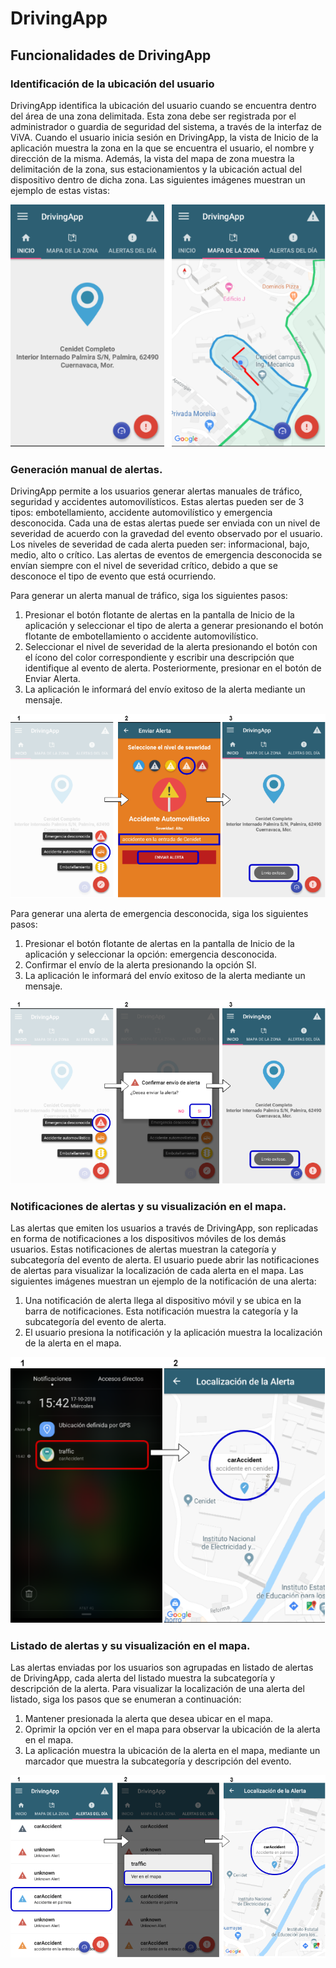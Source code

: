 # DrivingApp

## Funcionalidades de DrivingApp

### Identificación de la ubicación del usuario

DrivingApp identifica la ubicación del usuario cuando se encuentra dentro del área de una zona delimitada. Esta zona debe ser registrada por el administrador o guardia de seguridad del sistema, a través de la interfaz de ViVA. 
Cuando el usuario inicia sesión en DrivingApp, la vista de Inicio de la aplicación muestra la zona en la que se encuentra el usuario, el nombre y dirección de la misma. Además, la vista del mapa de zona muestra la delimitación de la zona, sus estacionamientos y la ubicación actual del dispositivo dentro de dicha zona. Las siguientes imágenes muestran un ejemplo de estas vistas:

![Ubicacion del Usuario - Vista de Inicio](img/ubicacionUsuarioInicio.png)

### Generación manual de alertas.

DrivingApp permite a los usuarios generar alertas manuales de tráfico, seguridad y accidentes automovilísticos. Estas alertas pueden ser de 3 tipos: embotellamiento, accidente automovilístico y emergencia desconocida. Cada una de estas alertas puede ser enviada con un nivel de severidad de acuerdo con la gravedad del evento observado por el usuario. Los niveles de severidad de cada alerta pueden ser: informacional, bajo, medio, alto o crítico. Las alertas de eventos de emergencia desconocida se envían siempre con el nivel de severidad crítico, debido a que se desconoce el tipo de evento que está ocurriendo. 

Para generar un alerta manual de tráfico, siga los siguientes pasos:

1. Presionar el botón flotante de alertas en la pantalla de Inicio de la aplicación y seleccionar el tipo de alerta a generar presionando el botón flotante de embotellamiento o accidente automovilístico.
2. Seleccionar el nivel de severidad de la alerta presionando el botón con el ícono del color correspondiente y escribir una descripción que identifique al evento de alerta. Posteriormente, presionar en el botón de Enviar Alerta.
3. La aplicación le informará del envío exitoso de la alerta mediante un mensaje.

![Crear Alerta de Tráfico](img/crearAlertaTrafico.png)

Para generar una alerta de emergencia desconocida, siga los siguientes pasos: 

1. Presionar el botón flotante de alertas en la pantalla de Inicio de la aplicación y seleccionar la opción: emergencia desconocida.
2. Confirmar el envío de la alerta presionando la opción SI.
3. La aplicación le informará del envío exitoso de la alerta mediante un mensaje.

![Crear Alerta de Emergencia Desconocida](img/crearAlertaEmergencia.png)

### Notificaciones de alertas y su visualización en el mapa.

Las alertas que emiten los usuarios a través de DrivingApp, son replicadas en forma de notificaciones a los dispositivos móviles de los demás usuarios. Estas notificaciones de alertas muestran la categoría y subcategoría del evento de alerta. El usuario puede abrir las notificaciones de alertas para visualizar la localización de cada alerta en el mapa. Las siguientes imágenes muestran un ejemplo de la notificación de una alerta: 

1. Una notificación de alerta llega al dispositivo móvil y se ubica en la barra de notificaciones. Esta notificación muestra la categoría y la subcategoría del evento de alerta.
2. El usuario presiona la notificación y la aplicación muestra la localización de la alerta en el mapa.

![Notificación de Alerta](img/notificacionAlerta.png)

### Listado de alertas y su visualización en el mapa.

Las alertas enviadas por los usuarios son agrupadas en listado de alertas de DrivingApp, cada alerta del listado muestra la subcategoría y descripción de la alerta. Para visualizar la localización de una alerta del listado, siga los pasos que se enumeran a continuación:

1. Mantener presionada la alerta que desea ubicar en el mapa. 
2. Oprimir la opción ver en el mapa para observar la ubicación de la alerta en el mapa.
3. La aplicación muestra la ubicación de la alerta en el mapa, mediante un marcador que muestra la subcategoría y descripción del evento.

![Visualización de Alertas](img/visualizacionAlertas.png)
